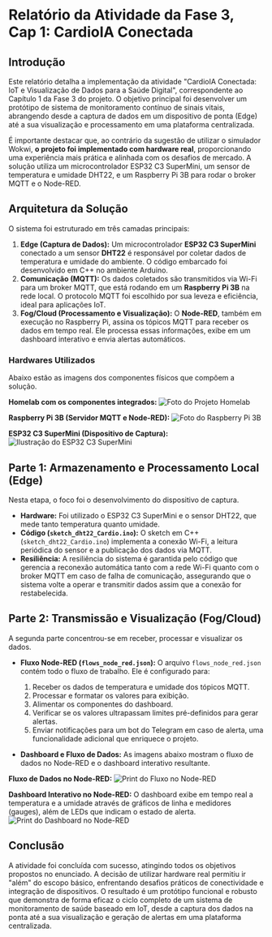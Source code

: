 # Relatório da Atividade da Fase 3, Cap 1: CardioIA Conectada

## Introdução

Este relatório detalha a implementação da atividade "CardioIA Conectada: IoT e Visualização de Dados para a Saúde Digital", correspondente ao Capítulo 1 da Fase 3 do projeto. O objetivo principal foi desenvolver um protótipo de sistema de monitoramento contínuo de sinais vitais, abrangendo desde a captura de dados em um dispositivo de ponta (Edge) até a sua visualização e processamento em uma plataforma centralizada.

É importante destacar que, ao contrário da sugestão de utilizar o simulador Wokwi, **o projeto foi implementado com hardware real**, proporcionando uma experiência mais prática e alinhada com os desafios de mercado. A solução utiliza um microcontrolador ESP32 C3 SuperMini, um sensor de temperatura e umidade DHT22, e um Raspberry Pi 3B para rodar o broker MQTT e o Node-RED.

## Arquitetura da Solução

O sistema foi estruturado em três camadas principais:

1.  **Edge (Captura de Dados):** Um microcontrolador **ESP32 C3 SuperMini** conectado a um sensor **DHT22** é responsável por coletar dados de temperatura e umidade do ambiente. O código embarcado foi desenvolvido em C++ no ambiente Arduino.
2.  **Comunicação (MQTT):** Os dados coletados são transmitidos via Wi-Fi para um broker MQTT, que está rodando em um **Raspberry Pi 3B** na rede local. O protocolo MQTT foi escolhido por sua leveza e eficiência, ideal para aplicações IoT.
3.  **Fog/Cloud (Processamento e Visualização):** O **Node-RED**, também em execução no Raspberry Pi, assina os tópicos MQTT para receber os dados em tempo real. Ele processa essas informações, exibe em um dashboard interativo e envia alertas automáticos.

### Hardwares Utilizados

Abaixo estão as imagens dos componentes físicos que compõem a solução.

**Homelab com os componentes integrados:**
![Foto do Projeto Homelab](fotoProjetoHomelab.jpg)

**Raspberry Pi 3B (Servidor MQTT e Node-RED):**
![Foto do Raspberry Pi 3B](fotoRaspberryPi_3B.jpg)

**ESP32 C3 SuperMini (Dispositivo de Captura):**
![Ilustração do ESP32 C3 SuperMini](ESP32%20C3%20SuperMini_Ilustra%C3%A7%C3%A3o.png)

## Parte 1: Armazenamento e Processamento Local (Edge)

Nesta etapa, o foco foi o desenvolvimento do dispositivo de captura.

*   **Hardware:** Foi utilizado o ESP32 C3 SuperMini e o sensor DHT22, que mede tanto temperatura quanto umidade.
*   **Código (`sketch_dht22_Cardio.ino`):** O sketch em C++ (`sketch_dht22_Cardio.ino`) implementa a conexão Wi-Fi, a leitura periódica do sensor e a publicação dos dados via MQTT.
*   **Resiliência:** A resiliência do sistema é garantida pelo código que gerencia a reconexão automática tanto com a rede Wi-Fi quanto com o broker MQTT em caso de falha de comunicação, assegurando que o sistema volte a operar e transmitir dados assim que a conexão for restabelecida.

## Parte 2: Transmissão e Visualização (Fog/Cloud)

A segunda parte concentrou-se em receber, processar e visualizar os dados.

*   **Fluxo Node-RED (`flows_node_red.json`):** O arquivo `flows_node_red.json` contém todo o fluxo de trabalho. Ele é configurado para:
    1.  Receber os dados de temperatura e umidade dos tópicos MQTT.
    2.  Processar e formatar os valores para exibição.
    3.  Alimentar os componentes do dashboard.
    4.  Verificar se os valores ultrapassam limites pré-definidos para gerar alertas.
    5.  Enviar notificações para um bot do Telegram em caso de alerta, uma funcionalidade adicional que enriquece o projeto.

*   **Dashboard e Fluxo de Dados:** As imagens abaixo mostram o fluxo de dados no Node-RED e o dashboard interativo resultante.

**Fluxo de Dados no Node-RED:**
![Print do Fluxo no Node-RED](PrintFlowNodeRed.png)

**Dashboard Interativo no Node-RED:**
O dashboard exibe em tempo real a temperatura e a umidade através de gráficos de linha e medidores (gauges), além de LEDs que indicam o estado de alerta.
![Print do Dashboard no Node-RED](PrintDashBoardNodeRed.png)

## Conclusão

A atividade foi concluída com sucesso, atingindo todos os objetivos propostos no enunciado. A decisão de utilizar hardware real permitiu ir "além" do escopo básico, enfrentando desafios práticos de conectividade e integração de dispositivos. O resultado é um protótipo funcional e robusto que demonstra de forma eficaz o ciclo completo de um sistema de monitoramento de saúde baseado em IoT, desde a captura dos dados na ponta até a sua visualização e geração de alertas em uma plataforma centralizada.
